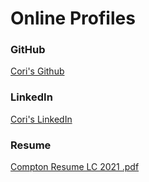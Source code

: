 # Online Profiles
 
### GitHub
[Cori's Github](https://github.com/clkcompton)
 
### LinkedIn
[Cori's LinkedIn](www.linkedin.com/in/cori-compton)

### Resume
[Compton Resume LC 2021 .pdf](https://github.com/clkcompton/liftoff-assignments/files/6416922/Compton.Resume.LC.2021.pdf)
